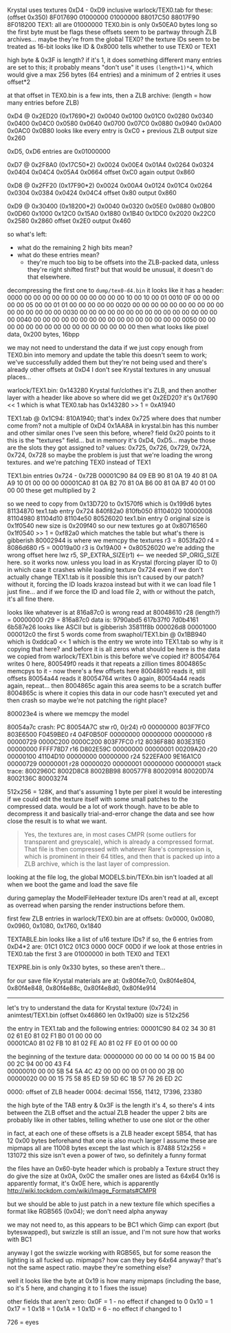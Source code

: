 Krystal uses textures 0xD4 - 0xD9 inclusive
warlock/TEX0.tab for these: (offset 0x350)
8F017690 01000000 01000000 88017C50 88017F90 8F018200
TEX1: all are 01000000
TEX0.bin is only 0x50EA0 bytes long so the first byte must be flags
these offsets seem to be partway through ZLB archives...
maybe they're from the global TEX0?
the texture IDs seem to be treated as 16-bit
looks like ID & 0x8000 tells whether to use TEX0 or TEX1

high byte & 0x3F is length?
if it's 1, it does something different
    many entries are set to this; it probably means "don't use"
it uses `(length+1)*4`, which would give a max 256 bytes (64 entries) and a minimum of 2 entries
it uses offset*2

at that offset in TEX0.bin is a few ints, then a ZLB archive:
(length = how many entries before ZLB)

0xD4 @ 0x2ED20 (0x17690*2)
0x0040  0x0100  0x01C0  0x0280
0x0340  0x0400  0x04C0  0x0580
0x0640  0x0700  0x07C0  0x0880
0x0940  0x0A00  0x0AC0  0x0B80
looks like every entry is 0xC0 + previous
ZLB output size 0x260

0xD5, 0xD6 entries are 0x01000000

0xD7 @ 0x2F8A0 (0x17C50*2)
0x0024  0x00E4  0x01A4  0x0264
0x0324  0x0404  0x04C4  0x05A4
0x0664
offset 0xC0 again
output 0x860

0xD8 @ 0x2FF20 (0x17F90*2)
0x0024  0x00A4  0x0124  0x01C4
0x0264  0x0304  0x0384  0x0424
0x04C4
offset 0x80
output 0x860

0xD9 @ 0x30400 (0x18200*2)
0x0040  0x0320  0x05E0  0x0880
0x0B00  0x0D60  0x1000  0x12C0
0x15A0  0x1880  0x1B40  0x1DC0
0x2020  0x22C0  0x2580  0x2860
offset 0x2E0
output 0x460

so what's left:
- what do the remaining 2 high bits mean?
- what do these entries mean?
    - they're much too big to be offsets into the ZLB-packed data, unless they're right shifted first? but that would be unusual, it doesn't do that elsewhere.

decompressing the first one to `dump/tex0-d4.bin`
it looks like it has a header:
0000  00 00 00 00  00 00 00 00  00 00 00 10  00 10 00 01
0010  0F 00 00 00  00 00 05 00  00 01 01 00  00 00 00 00
0020  00 00 00 00  00 00 00 00  00 00 00 00  00 00 00 00
0030  00 00 00 00  00 00 00 00  00 00 00 00  00 00 00 00
0040  00 00 00 00  00 00 00 00  00 00 00 00  00 00 00 00
0050  00 00 00 00  00 00 00 00  00 00 00 00  00 00 00 00
then what looks like pixel data, 0x200 bytes, 16bpp

we may not need to understand the data
if we just copy enough from TEX0.bin into memory and update the table
    this doesn't seem to work; we've successfully added them but they're not being used
    and there's already other offsets at 0xD4
    I don't see Krystal textures in any unusual places...

warlock/TEX1.bin: 0x143280 Krystal fur/clothes
it's ZLB, and then another layer with a header like above
so where did we get 0x2ED20? it's 0x17690 << 1 which is what TEX0.tab has
0x143280 >> 1 = 0xA1940

TEX1.tab @ 0x1C94: 810A1940; that's index 0x725
where does that number come from? not a multiple of 0xD4
0x1AA8A in krystal.bin has this number and other similar ones
I've seen this before, where?
field 0x20 points to it
this is the "textures" field...
but in memory it's 0xD4, 0xD5...
maybe those are the slots they got assigned to?
values: 0x725, 0x726, 0x729, 0x72A, 0x724, 0x728
so maybe the problem is just that we're loading the wrong textures.
and we're patching TEX0 instead of TEX1

TEX1.bin entries 0x724 - 0x72B
00001C90  84 09 EB 90  81 0A 19 40  81 0A A9 10  01 00 00 00
00001CA0  81 0A B2 70  81 0A B6 00  81 0A B7 40  01 00 00 00
these get multiplied by 2

so we need to copy from 0x13D720 to 0x1570f6 which is 0x199d6 bytes
81134870 tex1.tab entry 0x724
    840f82a0 810fb050 81104020 10000008
    81104980 81104d10 81104e50
80526020 tex1.bin entry 0
    original size is 0x1f0540
    new      size is 0x209f40
    so our new textures go at 0x80716560
    0x1f0540 >> 1 = 0xf82a0 which matches the table
    but what's there is gibberish
80002944 is where we memcpy the textures
    r3 = 8053fa20 r4 = 8086d680 r5 = 00019a00
    r3 is 0x19A00 + 0x80526020
    we're adding the wrong offset here
    lwz     r5, SP_EXTRA_SIZE(r1)  <-- we needed SP_ORIG_SIZE here.
    so it works now.
    unless you load in as Krystal (forcing player ID to 0) in which case it crashes while loading texture 0x724
    even if we don't actually change TEX1.tab
    is it possible this isn't caused by our patch?
    without it, forcing the ID loads krazoa instead
    but with it we can load file 1 just fine...
    and if we force the ID and load file 2, with or without the patch, it's all fine there.

looks like whatever is at 816a87c0 is wrong
read at 80048610
r28 (length?) = 00000000 r29 = 816a87c0
data is:
9790abd5 617b37f0 7d0b4161 6b587e26  looks like ASCII but is gibberish
35811f8b 000026d8 00001000 000012c0
the first 5 words come from swaphol/TEX1.bin @ 0x1BB940
which is 0xddca0 << 1
which is the entry we wrote into TEX1.tab
so why is it copying that here? and before it is all zeros
what should be here is the data we copied from warlock/TEX1.bin
is this before we've copied it?
80054764 writes 0 here, 800549f0 reads it
that repeats a zillion times
8004865c memcpys to it - now there's a few offsets here
80048610 reads it, still offsets
80054a44 reads it
80054764 writes 0 again, 80054a44 reads again, repeat...
then 8004865c again
this area seems to be a scratch buffer
8004865c is where it copies this data in
our code hasn't executed yet
and then crash
so maybe we're not patching the right place?

800023e4 is where we memcpy the model

80054a7c crash:
    PC  80054A7C stw r0, 0(r24)
    r0  00000000 803F7FC0 803E6500 F0459BE0
    r4  04F0B50F 00000000 00000000 00000000
    r8  00000729 0000C200 0000C200 803F7FC0
    r12 8036F880 803E31E0 00000000 FFFF78D7
    r16 D802E59C 00000000 00000001 00209A20
    r20 00000100 41104D10 00000000 00000000
    r24 522EFA00 9E16A1C0 00000729 00000001
    r28 00000020 00000001 00000000 00000001
    stack trace:
    8002960C 8002D8C8 8002BB98 800577F8 80020914 80020D74 8002136C 80003274

512x256 = 128K, and that's assuming 1 byte per pixel
it would be interesting if we could edit the texture itself with some small patches to the compressed data. would be a lot of work though. have to be able to decompress it and basically trial-and-error change the data and see how close the result is to what we want.

> Yes, the textures are, in most cases CMPR (some outliers for transparent and greyscale), which is already a compressed format.
> That file is then compressed with whatever Rare's compression is, which is prominent in their 64 titles, and then that is packed up into a ZLB archive, which is the last layer of compression.

looking at the file log, the global MODELS.bin/TEXn.bin isn't loaded at all when we boot the game and load the save file

during gameplay the ModelFileHeader texture IDs aren't read at all, except as overread when parsing the render instructions before them.


first few ZLB entries in warlock/TEX0.bin are at offsets:
0x0000, 0x0080, 0x0960, 0x1080, 0x1760, 0x1840

TEXTABLE.bin looks like a list of u16 texture IDs?
if so, the 6 entries from 0xD4*2 are:
01C1 01C2 01C3 0000 00CF 00D0
if we look at those entries in TEX0.tab the first 3 are 01000000 in both TEX0 and TEX1

TEXPRE.bin is only 0x330 bytes, so these aren't there...

for our save file Krystal materials are at:
0x80f4e7c0, 0x80f4e804, 0x80f4e848, 0x80f4e88c, 0x80f4e8d0, 0x80f4e914


------------------------------------------------------------------------

let's try to understand the data for Krystal texture (0x724) in animtest/TEX1.bin (offset 0x46860 len 0x19a00)
size is 512x256

the entry in TEX1.tab and the following entries:
00001C90  84 02 34 30  81 02 61 E0  81 02 F1 B0  01 00 00 00  
00001CA0  81 02 FB 10  81 02 FE A0  81 02 FF E0  01 00 00 00  

the beginning of the texture data:
00000000  00 00 00 14  00 00 15 B4  00 00 2C 94  00 00 43 F4  
00000010  00 00 5B 54  5A 4C 42 00  00 00 00 01  00 00 2B 00  
00000020  00 00 15 75  58 85 ED 59  5D 6C 1B 57  76 26 ED 2C  

0000: offset of ZLB header
0004: decimal 1556, 11412, 17396, 23380

the high byte of the TAB entry & 0x3F is the length
it's 4, so there's 4 ints between the ZLB offset and the actual ZLB header
the upper 2 bits are probably like in other tables, telling whether to use one slot or the other

in fact, at each one of these offsets is a ZLB header
except 5B54, that has 12 0x00 bytes beforehand
that one is also much larger
I assume these are mipmaps
all are 11008 bytes except the last which is 87488
512x256 = 131072
this size isn't even a power of two, so definitely a funny format

the files have an 0x60-byte header which is probably a Texture struct
they do give the size at 0x0A, 0x0C
the smaller ones are listed as 64x64
0x16 is apparently format, it's 0x0E here, which is apparently http://wiki.tockdom.com/wiki/Image_Formats#CMPR

 but we should be able to just patch in a new texture file which specifies a format like RGB565 (0x04); we don't need alpha anyway

we may not need to, as this appears to be BC1 which Gimp can export (but byteswapped), but swizzle is still an issue, and I'm not sure how that works with BC1

anyway I got the swizzle working with RGB565, but for some reason the lighting is all fucked up. mipmaps?
how can they bey 64x64 anyway? that's not the same aspect ratio.
maybe they're something else?

well it looks like the byte at 0x19 is how many mipmaps (including the base, so it's 5 here, and changing it to 1 fixes the issue)

other fields that aren't zero:
0x0F = 1 - no effect if changed to 0
0x10 = 1
0x17 = 1
0x18 = 1
0x1A = 1
0x1D = 6 - no effect if changed to 1

726 = eyes
